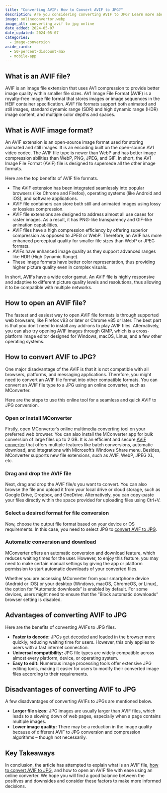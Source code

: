 ```yaml
---
title: "Converting AVIF: How to Convert AVIF to JPG?"
description: Are you considering converting AVIF to JPG? Learn more about converting AVIF to JPG easily online! Get to know the advantages and disadvantages of AVIF to JPG file conversion!
image: onlineconvertor.webp
image_alt: converting avif to jpg online
date_added: 2024-05-07
date_updated: 2024-05-07
categories:
  - image-conversion
aside_cards:
  - 50-percent-discount-max
  - mobile-app
---
```


## What is an AVIF file?
AVIF is an image file extension that uses AV1 compression to provide better image quality within smaller file sizes. AV1 Image File Format (AVIF) is a royalty-free image file format that stores images or image sequences in the HEIF container specification. AVIF file formats support both animated and still images, standard dynamic range (SDR) and high dynamic range (HDR) image content, and multiple color depths and spaces.

## What is AVIF image format?
An AVIF extension is an open-source image format used for storing animated and still images. It is an encoding built on the open-source AV1 video codec. The AVIF file type is newer than WebP and has better image compression abilities than WebP, PNG, JPEG, and GIF. In short, the AV1 Image File Format (AVIF) file is designed to supersede all the other image formats.

Here are the top benefits of AVIF file formats.

- The AVIF extension has been integrated seamlessly into popular browsers (like Chrome and Firefox), operating systems (like Android and iOS), and software applications.
- AVIF file containers can store both still and animated images using lossy or lossless compression.
- AVIF file extensions are designed to address almost all use cases for raster images. As a result, it has PNG-like transparency and GIF-like animation capabilities.
- AVIF files have a high compression efficiency by offering superior compression as opposed to JPEG or WebP. Therefore, an AVIF has more enhanced perceptual quality for smaller file sizes than WebP or JPEG formats.
- AVIFs have enhanced image quality as they support advanced ranges like HDR (High Dynamic Range).
- These image formats have better color representation, thus providing higher picture quality even in complex visuals. 

In short, AVIFs have a wide color gamut.
An AVIF file is highly responsive and adaptive to different picture quality levels and resolutions, thus allowing it to be compatible with multiple networks.

## How to open an AVIF file?
The fastest and easiest way to open AVIF file formats is through supported web browsers, like Firefox v93 or later or Chrome v85 or later. The best part is that you don’t need to install any add-ons to play AVIF files. Alternatively, you can also try opening AVIF images through GIMP, which is a cross-platform image editor designed for Windows, macOS, Linus, and a few other operating systems.

## How to convert AVIF to JPG?
One major disadvantage of the AVIF is that it is not compatible with all browsers, platforms, and messaging applications. Therefore, you might need to convert an AVIF file format into other compatible formats. You can convert an AVIF file type to a JPG using an online converter, such as MConverter.

Here are the steps to use this online tool for a seamless and quick AVIF to JPG conversion.

### Open or install MConverter
Firstly, open MConverter’s online multimedia converting tool on your preferred web browser. You can also install the MConverter app for bulk conversion of large files up to 2 GB. It is an efficient and secure [AVIF converter](https://mconverter.eu/convert/avif/) that offers multiple features like batch conversions, automatic download, and integrations with Microsoft’s Windows Share menu. Besides, MConverter supports new file extensions, such as AVIF, WebP, JPEG XL, etc.

### Drag and drop the AVIF file
Next, drag and drop the AVIF file/s you want to convert. You can also browse the file and upload it from your local drive or cloud storage, such as Google Drive, Dropbox, and OneDrive. Alternatively, you can copy-paste your files directly within the space provided for uploading files using Ctrl+V.

### Select a desired format for file conversion
Now, choose the output file format based on your device or OS requirements. In this case, you need to select JPG to [convert AVIF to JPG](https://mconverter.eu/convert/avif/jpg/). 

### Automatic conversion and download
MConverter offers an automatic conversion and download feature, which reduces waiting times for the user. However, to enjoy this feature, you may need to make certain manual settings by giving the app or platform permission to start automatic downloads of your converted files.

Whether you are accessing MConverter from your smartphone device (Android or iOS) or your desktop (Windows, macOS, ChromeOS, or Linux), the option for “Automatic downloads” is enabled by default. For some devices, users might need to ensure that the “Block automatic downloads” browser setting is disabled.

## Advantages of converting AVIF to JPG
Here are the benefits of converting AVIFs to JPG files.

- **Faster to decode:** JPGs get decoded and loaded in the browser more quickly, reducing waiting time for users. However, this only applies to users with a fast internet connection.
- **Universal compatibility:** JPG file types are widely compatible across almost every platform, device, or operating system.
- **Easy to edit:** Numerous image processing tools offer extensive JPG editing tools, making it easier for users to modify their converted image files according to their requirements.

## Disadvantages of converting AVIF to JPG
A few disadvantages of converting AVIFs to JPGs are mentioned below.

- **Larger file sizes:** JPG images are usually larger than AVIF files, which leads to a slowing down of web pages, especially when a page contains multiple images.
- **Lower image quality:** There may be a reduction in the image quality because of different AVIF to JPG conversion and compression algorithms – though not necessarily.

## Key Takeaways
In conclusion, the article has attempted to explain what is an AVIF file, [how to convert AVIF to JPG](https://mconverter.eu/), and how to open an AVIF file with ease using an online converter. We hope you will find a good balance between the positives and downsides and consider these factors to make more informed decisions.


